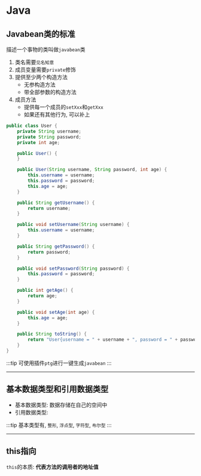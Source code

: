 # Java

## Javabean类的标准

描述一个事物的类叫做`javabean`类

1. 类名需要`见名知意`
2. 成员变量需要`private`修饰
3. 提供至少两个构造方法
   - 无参构造方法
   - 带全部参数的构造方法
4. 成员方法
   - 提供每一个成员的`setXxx`和`getXxx`
   - 如果还有其他行为, 可以补上

```java [User.java]
public class User {
    private String username;
    private String password;
    private int age;

    public User() {
    }

    public User(String username, String password, int age) {
        this.username = username;
        this.password = password;
        this.age = age;
    }

    public String getUsername() {
        return username;
    }

    public void setUsername(String username) {
        this.username = username;
    }

    public String getPassword() {
        return password;
    }

    public void setPassword(String password) {
        this.password = password;
    }

    public int getAge() {
        return age;
    }

    public void setAge(int age) {
        this.age = age;
    }

    public String toString() {
        return "User{username = " + username + ", password = " + password + ", age = " + age + "}";
    }
}
```

:::tip
可使用插件`ptg`进行一键生成`javabean`
:::


---

## 基本数据类型和引用数据类型

- 基本数据类型: 数据存储在自己的空间中
- 引用数据类型: 

:::tip 
基本类型有, `整形`, `浮点型`, `字符型`, `布尔型`
:::

---

## this指向

`this`的本质: **代表方法的调用者的地址值**
